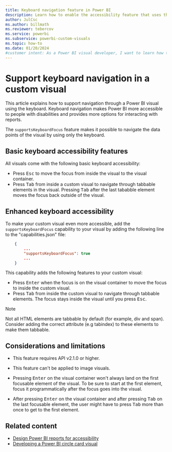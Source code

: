 ```yaml
---
title: Keyboard navigation feature in Power BI
description: Learn how to enable the accessibility feature that uses the keyboard to navigate through visuals in Power BI.
author: JulCsc
ms.author: billmath
ms.reviewer: tebercov 
ms.service: powerbi
ms.subservice: powerbi-custom-visuals
ms.topic: how-to
ms.date: 01/20/2024
#customer intent: As a Power BI visual developer, I want to learn how to enable keyboard navigation in my visual so that users can navigate through the visual using the keyboard.
---
```


# Support keyboard navigation in a custom visual

This article explains how to support navigation through a Power BI visual using the keyboard. Keyboard navigation makes Power BI more accessible to people with disabilities and provides more options for interacting with reports.

The `supportsKeyboardFocus` feature makes it possible to navigate the data points of the visual by using only the keyboard.

## Basic keyboard accessibility features

All visuals come with the following basic keyboard accessibility:

* Press <kbd>Esc</kbd> to move the focus from inside the visual to the visual container.
* Press <kbd>Tab</kbd> from inside a custom visual to navigate through tabbable elements in the visual. Pressing <kbd>Tab</kbd> after the last tababble element moves the focus back outside of the visual.

## Enhanced keyboard accessibility

To make your custom visual even more accessible, add the `supportsKeyboardFocus` capability to your visual by adding the following line to the "capabilities.json" file:

```json
    {   
        ...
        "supportsKeyboardFocus": true
        ...
    }
```

This capability adds the following features to your custom visual:

* Press <kbd>Enter</kbd> when the focus is on the visual container to move the focus to inside the custom visual.
* Press <kbd>Tab</kbd> from inside the custom visual to navigate through tabbable elements. The focus stays inside the visual until you press <kbd>Esc</kbd>.

> [!NOTE]
> Not all HTML elements are tabbable by default (for example, div and span). Consider adding the correct attribute (e.g tabindex) to these elements to make them tabbable.

## Considerations and limitations

* This feature requires API v2.1.0 or higher.

* This feature can't be applied to image visuals.

* Pressing <kbd>Enter</kbd> on the visual container won't always land on the first focusable element of the visual. To be sure to start at the first element, focus it programmatically after the focus goes into the visual.

* After pressing <kbd>Enter</kbd> on the visual container and after pressing <kbd>Tab</kbd> on the last focusable element, the user might have to press <kbd>Tab</kbd> more than once to get to the first element.

## Related content

* [Design Power BI reports for accessibility](../../create-reports/desktop-accessibility-creating-reports.md)
* [Developing a Power BI circle card visual](develop-circle-card.md)
